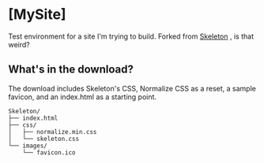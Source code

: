 # [MySite]
Test environment for a site I'm trying to build.  Forked from [Skeleton](http://getskeleton.com)
, is that weird?

## What's in the download?
The download includes Skeleton's CSS, Normalize CSS as a reset, a sample favicon, and an index.html as a starting point.

```
Skeleton/
├── index.html
├── css/
│   ├── normalize.min.css
│   └── skeleton.css
└── images/
    └── favicon.ico

```

